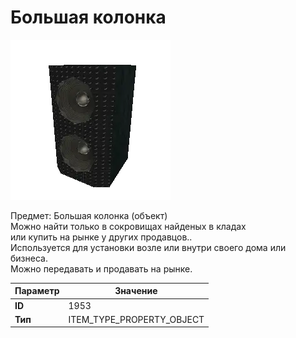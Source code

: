 # Большая колонка

![Item Image](../img/1953.webp?raw=true)

Предмет: Большая колонка (объект)<br>Можно найти только в сокровищах найденых в кладах<br>или купить на рынке у других продавцов..<br>Используется для установки возле или внутри своего дома или бизнеса.<br>Можно передавать и продавать на рынке.


| Параметр | Значение |
|----------|----------|
| **ID** | 1953 |
| **Тип** | ITEM_TYPE_PROPERTY_OBJECT |

